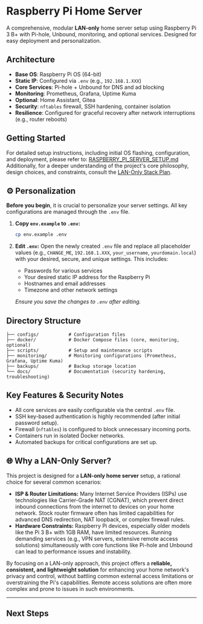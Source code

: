 # Raspberry Pi Home Server

A comprehensive, modular **LAN-only** home server setup using Raspberry Pi 3 B+ with Pi-hole, Unbound, monitoring, and optional services. Designed for easy deployment and personalization.

## Architecture

- **Base OS**: Raspberry Pi OS (64-bit)
- **Static IP**: Configured via `.env` (e.g., `192.168.1.XXX`)
- **Core Services**: Pi-hole + Unbound for DNS and ad blocking
- **Monitoring**: Prometheus, Grafana, Uptime Kuma
- **Optional**: Home Assistant, Gitea
- **Security**: `nftables` firewall, SSH hardening, container isolation
- **Resilience**: Configured for graceful recovery after network interruptions (e.g., router reboots)

## Getting Started

For detailed setup instructions, including initial OS flashing, configuration, and deployment, please refer to: [RASPBERRY_PI_SERVER_SETUP.md](RASPBERRY_PI_SERVER_SETUP.md)
Additionally, for a deeper understanding of the project's core philosophy, design choices, and constraints, consult the [LAN-Only Stack Plan](docs/LAN_ONLY_STACK_PLAN.md).

## ⚙️ Personalization

**Before you begin**, it is crucial to personalize your server settings. All key configurations are managed through the `.env` file.

1.  **Copy `env.example` to `.env`:**

    ```bash
    cp env.example .env
    ```

2.  **Edit `.env`:** Open the newly created `.env` file and replace all placeholder values (e.g., `CHANGE_ME`, `192.168.1.XXX`, `your_username`, `yourdomain.local`) with your desired, secure, and unique settings. This includes:

    - Passwords for various services
    - Your desired static IP address for the Raspberry Pi
    - Hostnames and email addresses
    - Timezone and other network settings

    _Ensure you save the changes to `.env` after editing._

## Directory Structure

```
├── configs/           # Configuration files
├── docker/            # Docker Compose files (core, monitoring, optional)
├── scripts/           # Setup and maintenance scripts
├── monitoring/        # Monitoring configurations (Prometheus, Grafana, Uptime Kuma)
├── backups/           # Backup storage location
└── docs/              # Documentation (security hardening, troubleshooting)
```

## Key Features & Security Notes

- All core services are easily configurable via the central `.env` file.
- SSH key-based authentication is highly recommended (after initial password setup).
- Firewall (`nftables`) is configured to block unnecessary incoming ports.
- Containers run in isolated Docker networks.
- Automated backups for critical configurations are set up.

## 🌐 Why a LAN-Only Server?

This project is designed for a **LAN-only home server** setup, a rational choice for several common scenarios:

-   **ISP & Router Limitations:** Many Internet Service Providers (ISPs) use technologies like Carrier-Grade NAT (CGNAT), which prevent direct inbound connections from the internet to devices on your home network. Stock router firmware often has limited capabilities for advanced DNS redirection, NAT loopback, or complex firewall rules.
-   **Hardware Constraints:** Raspberry Pi devices, especially older models like the Pi 3 B+ with 1GB RAM, have limited resources. Running demanding services (e.g., VPN servers, extensive remote access solutions) simultaneously with core functions like Pi-hole and Unbound can lead to performance issues and instability.

By focusing on a LAN-only approach, this project offers a **reliable, consistent, and lightweight solution** for enhancing your home network's privacy and control, without battling common external access limitations or overstraining the Pi's capabilities. Remote access solutions are often more complex and prone to issues in such environments.

---

## Next Steps
